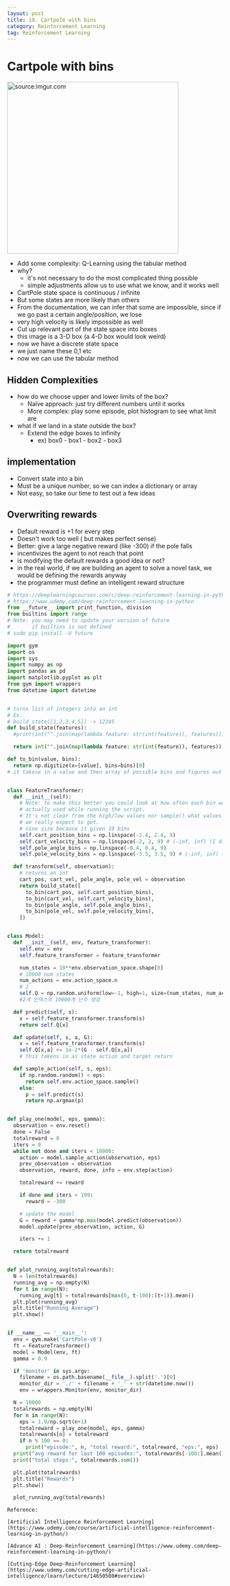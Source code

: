 ```yaml
---
layout: post
title: 19. Cartpole with bins
category: Reinforcement Learning
tag: Reinforcement Learning
---
```


# Cartpole with bins
<a href="https://imgur.com/7l1pWjn"><img src="https://i.imgur.com/7l1pWjn.png" width="400px" title="source:imgur.com" /><a>
- Add some complexity: Q-Learning using the tabular method
- why?
  - it's not necessary to do the most complicated thing possible
  - simple adjustments allow us to use what we know, and it works well
- CartPole state space is continuous / infinite
- But some states are more likely than others
- From the documentation, we can infer that some are impossible, since if we go past a certain angle/position, we lose
- very high velocity is likely impossible as well
- Cut up relevant part of the state space into boxes
- this image is a 3-D box (a 4-D box would look weird)
- now we have a discrete state space
- we just name these 0,1 etc
- now we can use the tabular method

## Hidden Complexities
- how do we choose upper and lower limits of the box?
  - Naïve approach: just try different numbers until it works
  - More complex: play some episode, plot histogram to see what limit are
- what if we land in a state outside the box?
  - Extend the edge boxes to infinity
    - ex) box0 - box1 - box2 - box3

## implementation
- Convert state into a bin
- Must be a unique number, so we can index a dictionary or array
- Not easy, so take our time to test out a few ideas

## Overwriting rewards
- Default reward is +1 for every step
- Doesn't work too well ( but makes perfect sense)
- Better: give a large negative reward (like -300) if the pole falls
- incentivizes the agent to not reach that point
- is modifying the default rewards a good idea or not?
- in the real world, if we are building an agent to solve a novel task, we would be defining the rewards anyway
- the programmer must define an intelligent reward structure

```python
# https://deeplearningcourses.com/c/deep-reinforcement-learning-in-python
# https://www.udemy.com/deep-reinforcement-learning-in-python
from __future__ import print_function, division
from builtins import range
# Note: you may need to update your version of future
#       if builtins is not defined
# sudo pip install -U future

import gym
import os
import sys
import numpy as np
import pandas as pd
import matplotlib.pyplot as plt
from gym import wrappers
from datetime import datetime


# turns list of integers into an int
# Ex.
# build_state([1,2,3,4,5]) -> 12345
def build_state(features):
  #print(int("".join(map(lambda feature: str(int(feature)), features))))

  return int("".join(map(lambda feature: str(int(feature)), features)))

def to_bin(value, bins):
  return np.digitize(x=[value], bins=bins)[0]
# it takese in a value and then array of possible bins and figures out which bin the value belongs in


class FeatureTransformer:
  def __init__(self):
    # Note: to make this better you could look at how often each bin was
    # actually used while running the script.
    # It's not clear from the high/low values nor sample() what values
    # we really expect to get.
    # nine size because it given 10 bins
    self.cart_position_bins = np.linspace(-2.4, 2.4, 9)
    self.cart_velocity_bins = np.linspace(-2, 2, 9) # (-inf, inf) (I did not check that these were good values)
    self.pole_angle_bins = np.linspace(-0.4, 0.4, 9)
    self.pole_velocity_bins = np.linspace(-3.5, 3.5, 9) # (-inf, inf) (I did not check that these were good values)

  def transform(self, observation):
    # returns an int
    cart_pos, cart_vel, pole_angle, pole_vel = observation
    return build_state([
      to_bin(cart_pos, self.cart_position_bins),
      to_bin(cart_vel, self.cart_velocity_bins),
      to_bin(pole_angle, self.pole_angle_bins),
      to_bin(pole_vel, self.pole_velocity_bins),
    ])


class Model:
  def __init__(self, env, feature_transformer):
    self.env = env
    self.feature_transformer = feature_transformer

    num_states = 10**env.observation_space.shape[0]
    # 10000 num states
    num_actions = env.action_space.n
    # 2
    self.Q = np.random.uniform(low=-1, high=1, size=(num_states, num_actions))
    #2개 인덱스의 10000개 난수 생성

  def predict(self, s):
    x = self.feature_transformer.transform(s)
    return self.Q[x]

  def update(self, s, a, G):
    x = self.feature_transformer.transform(s)
    self.Q[x,a] += 1e-2*(G - self.Q[x,a])
    # this takens in as state action and target return

  def sample_action(self, s, eps):
    if np.random.random() < eps:
      return self.env.action_space.sample()
    else:
      p = self.predict(s)
      return np.argmax(p)


def play_one(model, eps, gamma):
  observation = env.reset()
  done = False
  totalreward = 0
  iters = 0
  while not done and iters < 10000:
    action = model.sample_action(observation, eps)
    prev_observation = observation
    observation, reward, done, info = env.step(action)

    totalreward += reward

    if done and iters < 199:
      reward = -300

    # update the model
    G = reward + gamma*np.max(model.predict(observation))
    model.update(prev_observation, action, G)

    iters += 1

  return totalreward


def plot_running_avg(totalrewards):
  N = len(totalrewards)
  running_avg = np.empty(N)
  for t in range(N):
    running_avg[t] = totalrewards[max(0, t-100):(t+1)].mean()
  plt.plot(running_avg)
  plt.title("Running Average")
  plt.show()


if __name__ == '__main__':
  env = gym.make('CartPole-v0')
  ft = FeatureTransformer()
  model = Model(env, ft)
  gamma = 0.9

  if 'monitor' in sys.argv:
    filename = os.path.basename(__file__).split('.')[0]
    monitor_dir = './' + filename + '_' + str(datetime.now())
    env = wrappers.Monitor(env, monitor_dir)

  N = 10000
  totalrewards = np.empty(N)
  for n in range(N):
    eps = 1.0/np.sqrt(n+1)
    totalreward = play_one(model, eps, gamma)
    totalrewards[n] = totalreward
    if n % 100 == 0:
      print("episode:", n, "total reward:", totalreward, "eps:", eps)
  print("avg reward for last 100 episodes:", totalrewards[-100:].mean())
  print("total steps:", totalrewards.sum())

  plt.plot(totalrewards)
  plt.title("Rewards")
  plt.show()

  plot_running_avg(totalrewards)
```

```
Reference:

[Artificial Intelligence Reinforcement Learning](https://www.udemy.com/course/artificial-intelligence-reinforcement-learning-in-python/)

[Advance AI : Deep-Reinforcement Learning](https://www.udemy.com/deep-reinforcement-learning-in-python/)

[Cutting-Edge Deep-Reinforcement Learning](https://www.udemy.com/cutting-edge-artificial-intelligence/learn/lecture/14650508#overview)
